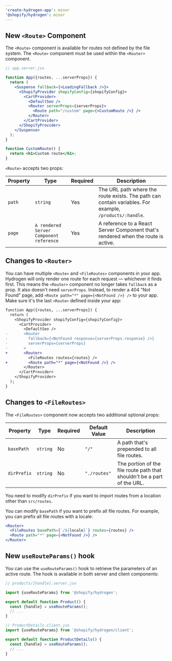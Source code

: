```yaml
---
'create-hydrogen-app': minor
'@shopify/hydrogen': minor
---
```


## New `<Route>` Component

The `<Route>` component is available for routes not defined by the file system. The `<Route>` component must be used within the `<Router>` component.

```jsx
// app.server.jsx

function App({routes, ...serverProps}) {
  return (
    <Suspense fallback={<LoadingFallback />}>
      <ShopifyProvider shopifyConfig={shopifyConfig}>
        <CartProvider>
          <DefaultSeo />
          <Router serverProps={serverProps}>
            <Route path="/custom" page={<CustomRoute />} />
          </Router>
        </CartProvider>
      </ShopifyProvider>
    </Suspense>
  );
}

function CustomRoute() {
  return <h1>Custom route</h1>;
}
```

`<Route>` accepts two props:

| Property | Type                                    | Required | Description                                                                                            |
| -------- | --------------------------------------- | -------- | ------------------------------------------------------------------------------------------------------ |
| `path`   | `string`                                | Yes      | The URL path where the route exists. The path can contain variables. For example, `/products/:handle`. |
| `page`   | `A rendered Server Component reference` | Yes      | A reference to a React Server Component that's rendered when the route is active.                      |

## Changes to `<Router>`

You can have multiple `<Route>` and `<FileRoutes>` components in your app. Hydrogen will only render one route for each request — whichever it finds first. This means the `<Router>` component no longer takes `fallback` as a prop. It also doesn't need `serverProps`. Instead, to render a 404 "Not Found" page, add `<Route path="*" page={<NotFound />} />` to your app. Make sure it's the last `<Route>` defined inside your app:

```diff
function App({routes, ...serverProps}) {
  return (
    <ShopifyProvider shopifyConfig={shopifyConfig}>
      <CartProvider>
        <DefaultSeo />
-       <Router
-         fallback={<NotFound response={serverProps.response} />}
-         serverProps={serverProps}
-       >
+       <Router>
          <FileRoutes routes={routes} />
+         <Route path="*" page={<NotFound />} />
        </Router>
      </CartProvider>
    </ShopifyProvider>
  );
}
```

## Changes to `<FileRoutes>`

The `<FileRoutes>` component now accepts two additional optional props:

| Property    | Type     | Required | Default Value | Description                                                             |
| ----------- | -------- | -------- | ------------- | ----------------------------------------------------------------------- |
| `basePath`  | `string` | No       | `"/"`         | A path that's prepended to all file routes.                             |
| `dirPrefix` | `string` | No       | `"./routes"`  | The portion of the file route path that shouldn't be a part of the URL. |

You need to modify `dirPrefix` if you want to import routes from a location other than `src/routes`.

You can modify `basePath` if you want to prefix all file routes. For example, you can prefix all file routes with a locale:

```jsx
<Router>
  <FileRoutes basePath={`/${locale}`} routes={routes} />
  <Route path="*" page={<NotFound />} />
</Router>
```

## New `useRouteParams()` hook

You can use the `useRouteParams()` hook to retrieve the parameters of an active route. The hook is available in both server and client components:

```jsx
// products/[handle].server.jsx

import {useRouteParams} from '@shopify/hydrogen';

export default function Product() {
  const {handle} = useRouteParams();
  // ...
}
```

```jsx
// ProductDetails.client.jsx
import {useRouteParams} from '@shopify/hydrogen/client';

export default function ProductDetails() {
  const {handle} = useRouteParams();
  // ...
}
```
